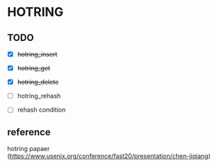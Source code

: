# HOTRING

## TODO
  - [x] ~~hotring_insert~~
  - [x] ~~hotring_get~~
  - [x] ~~hotring_delete~~
  - [ ] hotring_rehash
  - [ ] rehash condition


## reference
hotring papaer (https://www.usenix.org/conference/fast20/presentation/chen-jiqiang)
